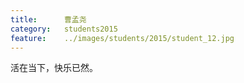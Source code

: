 ```yaml
---
title:		曹孟尧
category:	students2015
feature:	../images/students/2015/student_12.jpg
---
```

活在当下，快乐已然。


